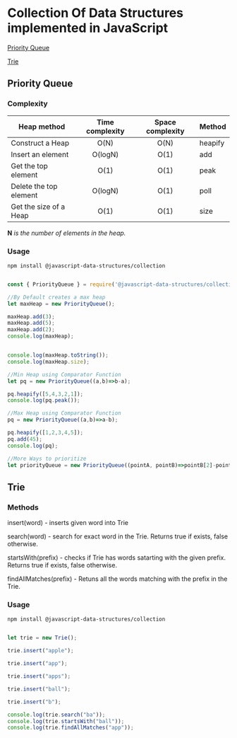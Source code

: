 # Collection Of Data Structures implemented in JavaScript

[Priority Queue](#priority-queue)

[Trie](#trie)

## Priority Queue

### Complexity

| Heap method            | Time complexity  | Space complexity  | Method |
| -----------------------|:----------------:|:-----------------:|--------|
| Construct a Heap       | O(N)             | O(N)              |heapify |
| Insert an element      | O(logN)          | O(1)              |add     |
| Get the top element    | O(1)             | O(1)              |peak    |
| Delete the top element | O(logN)          | O(1)              |poll    |
| Get the size of a Heap | O(1)             | O(1)              |size    |
		
**N** _is the number of elements in the heap._

### Usage

```
npm install @javascript-data-structures/collection
```

```js

const { PriorityQueue } = require('@javascript-data-structures/collection');

//By Default creates a max heap
let maxHeap = new PriorityQueue();

maxHeap.add(3);
maxHeap.add(5);
maxHeap.add(2);
console.log(maxHeap);


console.log(maxHeap.toString());
console.log(maxHeap.size);

//Min Heap using Comparator Function
let pq = new PriorityQueue((a,b)=>b-a);

pq.heapify([5,4,3,2,1]);
console.log(pq.peak());

//Max Heap using Comparator Function
pq = new PriorityQueue((a,b)=>a-b);

pq.heapify([1,2,3,4,5]);
pq.add(45);
console.log(pq);

//More Ways to prioritize
let priorityQueue = new PriorityQueue((pointA, pointB)=>pointB[2]-pointA[2]);

```

## Trie

### Methods

insert(word) - inserts given word into Trie

search(word) - search for exact word in the Trie. Returns true if exists, false otherwise.

startsWith(prefix) - checks if Trie has words satarting with the given prefix. Returns true if exists, false otherwise.

findAllMatches(prefix) - Retuns all the words matching with the prefix in the Trie.


### Usage

```
npm install @javascript-data-structures/collection
```

```js

let trie = new Trie();

trie.insert("apple");

trie.insert("app");

trie.insert("apps");

trie.insert("ball");

trie.insert("b");

console.log(trie.search("ba"));
console.log(trie.startsWith("ball"));
console.log(trie.findAllMatches("app"));

```

